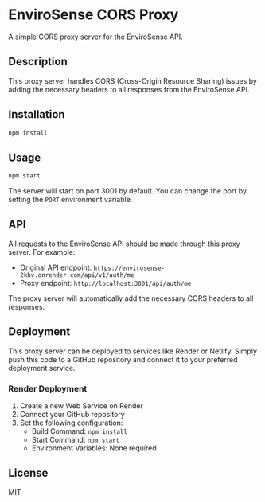 # EnviroSense CORS Proxy

A simple CORS proxy server for the EnviroSense API.

## Description

This proxy server handles CORS (Cross-Origin Resource Sharing) issues by adding the necessary headers to all responses from the EnviroSense API.

## Installation

```bash
npm install
```

## Usage

```bash
npm start
```

The server will start on port 3001 by default. You can change the port by setting the `PORT` environment variable.

## API

All requests to the EnviroSense API should be made through this proxy server. For example:

- Original API endpoint: `https://envirosense-2khv.onrender.com/api/v1/auth/me`
- Proxy endpoint: `http://localhost:3001/api/auth/me`

The proxy server will automatically add the necessary CORS headers to all responses.

## Deployment

This proxy server can be deployed to services like Render or Netlify. Simply push this code to a GitHub repository and connect it to your preferred deployment service.

### Render Deployment

1. Create a new Web Service on Render
2. Connect your GitHub repository
3. Set the following configuration:
   - Build Command: `npm install`
   - Start Command: `npm start`
   - Environment Variables: None required

## License

MIT
